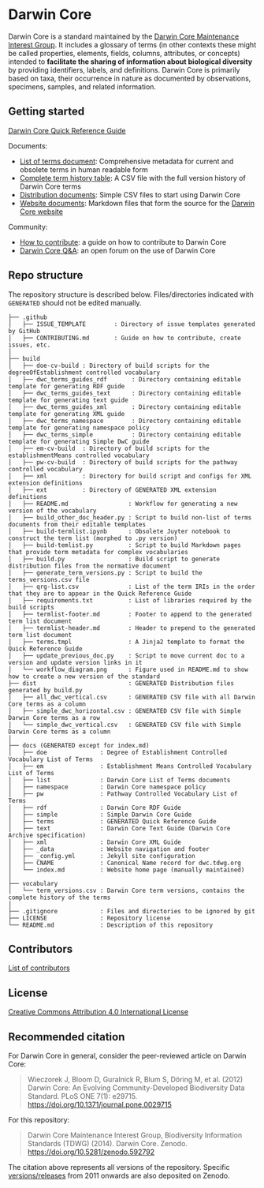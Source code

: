 # Darwin Core

Darwin Core is a standard maintained by the [Darwin Core Maintenance Interest Group](https://www.tdwg.org/standards/dwc/#maintenance%20group). It includes a glossary of terms (in other contexts these might be called properties, elements, fields, columns, attributes, or concepts) intended to **facilitate the sharing of information about biological diversity** by providing identifiers, labels, and definitions. Darwin Core is primarily based on taxa, their occurrence in nature as documented by observations, specimens, samples, and related information.

## Getting started

[Darwin Core Quick Reference Guide](https://dwc.tdwg.org/terms/)

Documents:

- [List of terms document](https://dwc.tdwg.org/list/): Comprehensive metadata for current and obsolete terms in human readable form 
- [Complete term history table](vocabulary/term_versions.csv): A CSV file with the full version history of Darwin Core terms
- [Distribution documents](dist/): Simple CSV files to start using Darwin Core
- [Website documents](docs/): Markdown files that form the source for the [Darwin Core website](https://dwc.tdwg.org/)

Community:

- [How to contribute](.github/CONTRIBUTING.md): a guide on how to contribute to Darwin Core
- [Darwin Core Q&A](https://github.com/tdwg/dwc-qa): an open forum on the use of Darwin Core

## Repo structure

The repository structure is described below. Files/directories indicated with `GENERATED` should not be edited manually.

```
├── .github
│   ├── ISSUE_TEMPLATE        : Directory of issue templates generated by GitHub
│   ├── CONTRIBUTING.md       : Guide on how to contribute, create issues, etc.
│
├── build
│   ├── doe-cv-build : Directory of build scripts for the degreeOfEstablishment controlled vocabulary
│   ├── dwc_terms_guides_rdf       : Directory containing editable template for generating RDF guide
│   ├── dwc_terms_guides_text      : Directory containing editable template for generating text guide
│   ├── dwc_terms_guides_xml       : Directory containing editable template for generating XML guide
│   ├── dwc_terms_namespace        : Directory containing editable template for generating namespace policy
│   ├── dwc_terms_simple           : Directory containing editable template for generating Simple DwC guide
│   ├── em-cv-build  : Directory of build scripts for the establishmentMeans controlled vocabulary
│   ├── pw-cv-build  : Directory of build scripts for the pathway controlled vocabulary
│   ├── xml          : Directory for build script and configs for XML extension definitions
│   ├── ext          : Directory of GENERATED XML extension definitions
│   ├── README.md                 : Workflow for generating a new version of the vocabulary
│   ├── build_other_doc_header.py : Script to build non-list of terms documents from their editable templates
│   ├── build-termlist.ipynb      : Obsolete Juyter notebook to construct the term list (morphed to .py version)
│   ├── build-temlist.py          : Script to build Markdown pages that provide term metadata for complex vocabularies
│   ├── build.py                  : Build script to generate distribution files from the normative document
│   ├── generate_term_versions.py : Script to build the terms_versions.csv file
│   ├── qrg-list.csv              : List of the term IRIs in the order that they are to appear in the Quick Reference Guide
│   ├── requirements.txt          : List of libraries required by the build scripts
│   ├── termlist-footer.md        : Footer to append to the generated term list document
│   ├── termlist-header.md        : Header to prepend to the generated term list document
│   ├── terms.tmpl                : A Jinja2 template to format the Quick Reference Guide
│   ├── update_previous_doc.py    : Script to move current doc to a version and update version links in it
│   └── workflow_diagram.png      : Figure used in README.md to show how to create a new version of the standard
├── dist                          : GENERATED Distribution files generated by build.py
│   ├── all_dwc_vertical.csv      : GENERATED CSV file with all Darwin Core terms as a column
│   ├── simple_dwc_horizontal.csv : GENERATED CSV file with Simple Darwin Core terms as a row
│   └── simple_dwc_vertical.csv   : GENERATED CSV file with Simple Darwin Core terms as a column
│
├── docs (GENERATED except for index.md)
│   ├── doe               : Degree of Establishment Controlled Vocabulary List of Terms
│   ├── em                : Establishment Means Controlled Vocabulary List of Terms
│   ├── list              : Darwin Core List of Terms documents
│   ├── namespace         : Darwin Core namespace policy
│   ├── pw                : Pathway Controlled Vocabulary List of Terms
│   ├── rdf               : Darwin Core RDF Guide
│   ├── simple            : Simple Darwin Core Guide
│   ├── terms             : GENERATED Quick Reference Guide
│   ├── text              : Darwin Core Text Guide (Darwin Core Archive specification)
│   ├── xml               : Darwin Core XML Guide
│   ├── _data             : Website navigation and footer
│   ├── _config.yml       : Jekyll site configuration
│   ├── CNAME             : Canonical Name record for dwc.tdwg.org
│   └── index.md          : Website home page (manually maintained)
│
├── vocabulary
│   └── term_versions.csv : Darwin Core term versions, contains the complete history of the terms
│
├── .gitignore            : Files and directories to be ignored by git
├── LICENSE               : Repository license
└── README.md             : Description of this repository
```

## Contributors

[List of contributors](https://github.com/tdwg/dwc/contributors)

## License

[Creative Commons Attribution 4.0 International License](http://creativecommons.org/licenses/by/4.0/)

## Recommended citation

For Darwin Core in general, consider the peer-reviewed article on Darwin Core:

> Wieczorek J, Bloom D, Guralnick R, Blum S, Döring M, et al. (2012) Darwin Core: An Evolving Community-Developed Biodiversity Data Standard. PLoS ONE 7(1): e29715. https://doi.org/10.1371/journal.pone.0029715

For this repository:

> Darwin Core Maintenance Interest Group, Biodiversity Information Standards (TDWG) (2014). Darwin Core. Zenodo. https://doi.org/10.5281/zenodo.592792

The citation above represents all versions of the repository. Specific [versions/releases](https://github.com/tdwg/dwc/releases) from 2011 onwards are also deposited on Zenodo.
